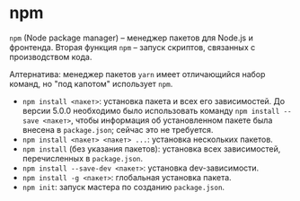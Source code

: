 # npm

`npm` (Node package manager) – менеджер пакетов для Node.js и фронтенда. Вторая функция `npm` – запуск скриптов, связанных с производством кода.

Алтернатива: менеджер пакетов `yarn` имеет отличающийся набор команд, но "под капотом" использует `npm`.

* `npm install <пакет>`: установка пакета и всех его зависимостей. До версии 5.0.0 необходимо было использовать команду `npm install --save <пакет>`, чтобы информация об установленном пакете была внесена в `package.json`; сейчас это не требуется.
* `npm install <пакет> <пакет> ...`: установка нескольких пакетов.
* `npm install` (без указания пакетов): установка всех зависимостей, перечисленных в `package.json`.
* `npm install --save-dev <пакет>`: установка dev-зависимости.
* `npm install -g <пакет>`: глобальная установка пакета.
* `npm init`: запуск мастера по созданию `package.json`.
